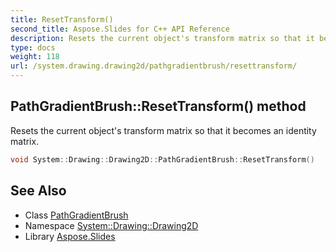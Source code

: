 ```yaml
---
title: ResetTransform()
second_title: Aspose.Slides for C++ API Reference
description: Resets the current object's transform matrix so that it becomes an identity matrix.
type: docs
weight: 118
url: /system.drawing.drawing2d/pathgradientbrush/resettransform/
---
```

## PathGradientBrush::ResetTransform() method


Resets the current object's transform matrix so that it becomes an identity matrix.

```cpp
void System::Drawing::Drawing2D::PathGradientBrush::ResetTransform()
```

## See Also

* Class [PathGradientBrush](../)
* Namespace [System::Drawing::Drawing2D](../../)
* Library [Aspose.Slides](../../../)